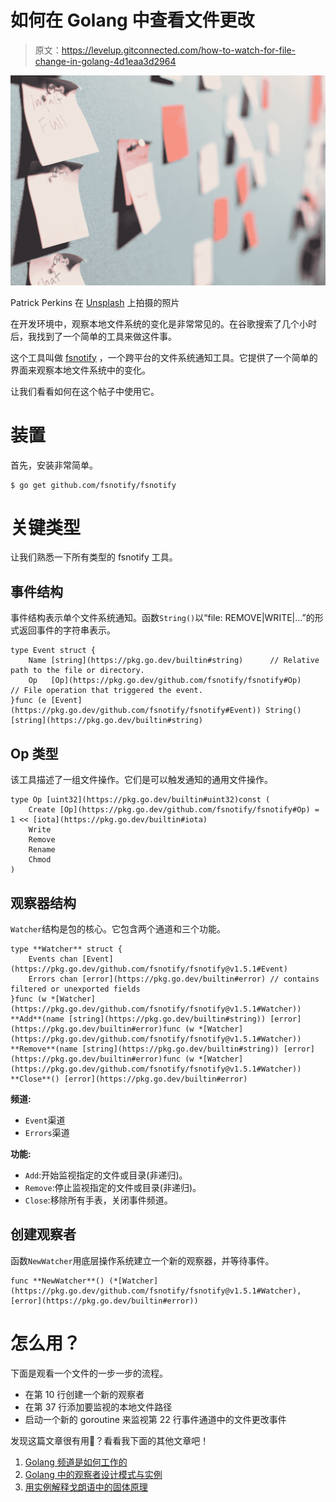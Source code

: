 # 如何在 Golang 中查看文件更改

> 原文：<https://levelup.gitconnected.com/how-to-watch-for-file-change-in-golang-4d1eaa3d2964>

![](img/4499618d1de7933389f35344b1051e09.png)

Patrick Perkins 在 [Unsplash](https://unsplash.com?utm_source=medium&utm_medium=referral) 上拍摄的照片

在开发环境中，观察本地文件系统的变化是非常常见的。在谷歌搜索了几个小时后，我找到了一个简单的工具来做这件事。

这个工具叫做 [fsnotify](https://github.com/fsnotify/fsnotify) ，一个跨平台的文件系统通知工具。它提供了一个简单的界面来观察本地文件系统中的变化。

让我们看看如何在这个帖子中使用它。

# 装置

首先，安装非常简单。

```
$ go get github.com/fsnotify/fsnotify
```

# 关键类型

让我们熟悉一下所有类型的 fsnotify 工具。

## 事件结构

事件结构表示单个文件系统通知。函数`String()`以“file: REMOVE|WRITE|…”的形式返回事件的字符串表示。

```
type Event struct {
	Name [string](https://pkg.go.dev/builtin#string)      // Relative path to the file or directory.
	Op   [Op](https://pkg.go.dev/github.com/fsnotify/fsnotify#Op)          // File operation that triggered the event.
}func (e [Event](https://pkg.go.dev/github.com/fsnotify/fsnotify#Event)) String() [string](https://pkg.go.dev/builtin#string)
```

## Op 类型

该工具描述了一组文件操作。它们是可以触发通知的通用文件操作。

```
type Op [uint32](https://pkg.go.dev/builtin#uint32)const (
	Create [Op](https://pkg.go.dev/github.com/fsnotify/fsnotify#Op) = 1 << [iota](https://pkg.go.dev/builtin#iota)
	Write
	Remove
	Rename
	Chmod
)
```

## 观察器结构

`Watcher`结构是包的核心。它包含两个通道和三个功能。

```
type **Watcher** struct {
	Events chan [Event](https://pkg.go.dev/github.com/fsnotify/fsnotify@v1.5.1#Event)
	Errors chan [error](https://pkg.go.dev/builtin#error) // contains filtered or unexported fields
}func (w *[Watcher](https://pkg.go.dev/github.com/fsnotify/fsnotify@v1.5.1#Watcher)) **Add**(name [string](https://pkg.go.dev/builtin#string)) [error](https://pkg.go.dev/builtin#error)func (w *[Watcher](https://pkg.go.dev/github.com/fsnotify/fsnotify@v1.5.1#Watcher)) **Remove**(name [string](https://pkg.go.dev/builtin#string)) [error](https://pkg.go.dev/builtin#error)func (w *[Watcher](https://pkg.go.dev/github.com/fsnotify/fsnotify@v1.5.1#Watcher)) **Close**() [error](https://pkg.go.dev/builtin#error)
```

**频道:**

*   `Event`渠道
*   `Errors`渠道

**功能:**

*   `Add`:开始监视指定的文件或目录(非递归)。
*   `Remove`:停止监视指定的文件或目录(非递归)。
*   `Close`:移除所有手表，关闭事件频道。

## 创建观察者

函数`NewWatcher`用底层操作系统建立一个新的观察器，并等待事件。

```
func **NewWatcher**() (*[Watcher](https://pkg.go.dev/github.com/fsnotify/fsnotify@v1.5.1#Watcher), [error](https://pkg.go.dev/builtin#error))
```

# 怎么用？

下面是观看一个文件的一步一步的流程。

*   在第 10 行创建一个新的观察者
*   在第 37 行添加要监视的本地文件路径
*   启动一个新的 goroutine 来监视第 22 行事件通道中的文件更改事件

发现这篇文章很有用👏？看看我下面的其他文章吧！

1.  [Golang 频道是如何工作的](/how-does-golang-channel-works-6d66acd54753)
2.  [Golang 中的观察者设计模式与实例](/observer-design-pattern-in-golang-with-an-example-6c24898059b1)
3.  [用实例解释戈朗语中的固体原理](/solid-principles-in-golang-explained-by-examples-4a4cccf47388)